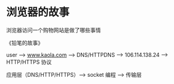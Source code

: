# 浏览器的故事

浏览器访问一个购物网站是做了哪些事情

《铅笔的故事》

user --> www.kaola.com --> DNS/HTTPDNS --> 106.114.138.24 --> HTTP/HTTPS 协议

应用层（DNS/HTTP/HTTPS）--> socket 编程 --> 传输层
